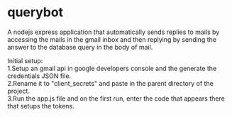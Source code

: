 # querybot
A nodejs express application that automatically sends replies to mails by accessing the mails in the gmail inbox and then replying by sending the answer to the database query in the body of mail.                                    
                                                                  


Initial setup:                                                                                                       
1.Setup an gmail api in google developers console and the generate the credentials JSON file.                              
2.Rename it to "client_secrets" and paste in the parent directory of the project.                                          
3.Run the app.js file and on the first run, enter the code that appears there that setups the tokens.
